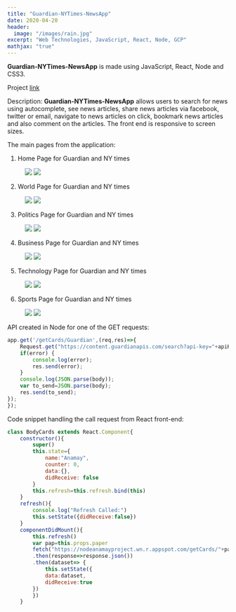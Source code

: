 ```yaml
---
title: "Guardian-NYTimes-NewsApp"
date: 2020-04-20
header:
  image: "/images/rain.jpg"
excerpt: "Web Technologies, JavaScript, React, Node, GCP"
mathjax: "true"
---
```

**Guardian-NYTimes-NewsApp** is made using JavaScript, React, Node and CSS3.

Project [link](https://reactprojectanamay.wn.r.appspot.com/)

Description:
**Guardian-NYTimes-NewsApp** allows users to search for news using autocomplete, see news articles, share news articles via facebook, twitter or email, navigate to news articles on click, bookmark news articles and also comment on the articles. The front end is responsive to screen sizes.

The main pages from the application:
1. Home Page for Guardian and NY times
<figure class="half">
    <a href="{{ site.url }}{{ site.baseurl }}/images/guardiannewsapp/homeguardian.png"><img src="{{ site.url }}{{ site.baseurl }}/images/guardiannewsapp/homeguardian.png"></a>
    <a href="{{ site.url }}{{ site.baseurl }}/images/guardiannewsapp/homeny.PNG"><img src="{{ site.url }}{{ site.baseurl }}/images/guardiannewsapp/homeny.PNG"></a>
</figure>

2. World Page for Guardian and NY times 
<figure class="half">
    <a href="{{ site.url }}{{ site.baseurl }}/images/guardiannewsapp/worldguardian.PNG"><img src="{{ site.url }}{{ site.baseurl }}/images/guardiannewsapp/worldguardian.PNG"></a>
    <a href="{{ site.url }}{{ site.baseurl }}/images/guardiannewsapp/worldny.PNG"><img src="{{ site.url }}{{ site.baseurl }}/images/guardiannewsapp/worldny.PNG"></a>
</figure>

3. Politics Page for Guardian and NY times 
<figure class="half">
    <a href="{{ site.url }}{{ site.baseurl }}/images/guardiannewsapp/politicsguardian.PNG"><img src="{{ site.url }}{{ site.baseurl }}/images/guardiannewsapp/politicsguardian.PNG"></a>
    <a href="{{ site.url }}{{ site.baseurl }}/images/guardiannewsapp/politicsny.PNG"><img src="{{ site.url }}{{ site.baseurl }}/images/guardiannewsapp/politicsny.PNG"></a>
</figure>

4. Business Page for Guardian and NY times 
<figure class="half">
    <a href="{{ site.url }}{{ site.baseurl }}/images/guardiannewsapp/businessguardian.PNG"><img src="{{ site.url }}{{ site.baseurl }}/images/guardiannewsapp/businessguardian.PNG"></a>
    <a href="{{ site.url }}{{ site.baseurl }}/images/guardiannewsapp/businessny.PNG"><img src="{{ site.url }}{{ site.baseurl }}/images/guardiannewsapp/businessny.PNG"></a>
</figure>

5. Technology Page for Guardian and NY times 
<figure class="half">
    <a href="{{ site.url }}{{ site.baseurl }}/images/guardiannewsapp/technologyguardian.PNG"><img src="{{ site.url }}{{ site.baseurl }}/images/guardiannewsapp/technologyguardian.PNG"></a>
    <a href="{{ site.url }}{{ site.baseurl }}/images/guardiannewsapp/technologyny.PNG"><img src="{{ site.url }}{{ site.baseurl }}/images/guardiannewsapp/technologyny.PNG"></a>
</figure>

6. Sports Page for Guardian and NY times 
<figure class="half">
    <a href="{{ site.url }}{{ site.baseurl }}/images/guardiannewsapp/sportsguardian.PNG"><img src="{{ site.url }}{{ site.baseurl }}/images/guardiannewsapp/sportsguardian.PNG"></a>
    <a href="{{ site.url }}{{ site.baseurl }}/images/guardiannewsapp/sportsny.PNG"><img src="{{ site.url }}{{ site.baseurl }}/images/guardiannewsapp/sportsny.PNG"></a>
</figure>

API created in Node for one of the GET requests:
```js
app.get('/getCards/Guardian',(req,res)=>{
	Request.get("https://content.guardianapis.com/search?api-key="+apiKey+"&section=(sport|business|technology|politics)&show-blocks=all", (error, response, body) => {
    if(error) {
        console.log(error);
		res.send(error);
    }
    console.log(JSON.parse(body));
	var to_send=JSON.parse(body);
	res.send(to_send);
});
});
```
Code snippet handling the call request from React front-end:
```js
class BodyCards extends React.Component{
	constructor(){
		super()
		this.state={
			name:"Anamay",
			counter: 0,
			data:{},
			didReceive: false
		}
		this.refresh=this.refresh.bind(this)
	}
	refresh(){
		console.log("Refresh Called:")
		this.setState({didReceive:false})
	}
	componentDidMount(){		
		this.refresh()
		var pap=this.props.paper
		fetch("https://nodeanamayproject.wn.r.appspot.com/getCards/"+pap)
		.then(response=>response.json())
		.then(dataset=> {
			this.setState({
			data:dataset,
			didReceive:true
		})
		})
	}
```


